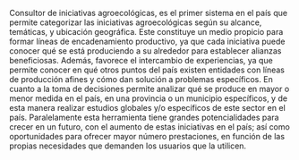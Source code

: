 Consultor de iniciativas agroecológicas, es el primer sistema en el país que permite categorizar las iniciativas agroecológicas según su alcance, temáticas, y ubicación geográfica. 
Este constituye un medio propicio para formar líneas de encadenamiento productivo, ya que cada iniciativa puede conocer qué se está produciendo a su alrededor para establecer alianzas beneficiosas. Además, favorece el intercambio de experiencias, ya que permite conocer en qué otros puntos del país existen entidades con líneas de producción afines y cómo dan solución a problemas específicos. En cuanto a la toma de decisiones permite analizar qué se produce en mayor o menor medida en el país, en una provincia o un municipio específicos, y de esta manera realizar estudios globales y/o específicos de este sector en el país. 
Paralelamente esta herramienta tiene grandes potencialidades para crecer en un futuro, con el aumento de estas iniciativas en el país; así como oportunidades para ofrecer mayor número prestaciones, en función de las propias necesidades que demanden los usuarios que la utilicen.
